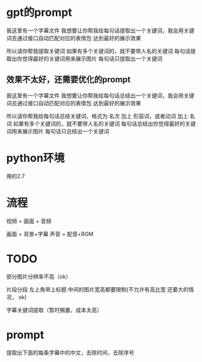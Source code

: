 <!--
 * @Author: jiangxiaoyu
 * @Date: 2023-07-31 17:23:35
 * @LastEditors: jiangxiaoyu
 * @LastEditTime: 2023-08-09 17:16:26
 * @FilePath: /shengcai/movieCreate/README.md
 * @Description: 
-->
# gpt的prompt
我这里有一个字幕文件
我想要让你帮我给每句话提取出一个关键词，我会用关键词去通过接口自动匹配对应的表情包
达到最好的展示效果

所以请你帮我提取关键词
如果有多个关键词的，就不要带人名的关键词
每句话提取出你觉得最好的关键词用来展示图片
每句话只提取出一个关键词




## 效果不太好，还需要优化的prompt
我这里有一个字幕文件
我想要让你帮我给每句话总结出一个关键词，我会用关键词去通过接口自动匹配对应的表情包
达到最好的展示效果

所以请你帮我给每句话总结关键词，格式为 名次 加上 形容词，或者动词 加上 名词
如果有多个关键词的，就不要带人名的关键词
每句话总结出你觉得最好的关键词用来展示图片
每句话只总结出一个关键词


# python环境
用的2.7


# 流程
视频 = 画面 + 音频

画面 = 背景+字幕
声音 = 配音+BGM


# TODO
部分图片分辨率不高（ok）

片段分段
左上角带上标题
中间的图片宽高都要限制(不允许有高比宽 还要大的情况， ok)


字幕关键词提取（暂时搁置，成本太高）


# prompt
提取出下面的每条字幕中的中文，去除时间，去除序号
